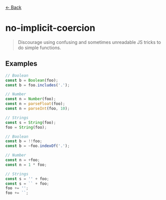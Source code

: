 [&#x2190; Back](./)
# no-implicit-coercion

> Discourage using confusing and sometimes unreadable JS tricks to do simple functions.

 

## Examples

<code-highlight>
 
<div slot="correct">

```js
// Boolean
const b = Boolean(foo);
const b = foo.includes('.');

// Number
const n = Number(foo);
const n = parseFloat(foo);
const n = parseInt(foo, 10);

// Strings
const s = String(foo);
foo = String(foo);

```

</div>

 
<div slot="incorrect">

```js
// Boolean
const b = !!foo;
const b = ~foo.indexOf('.');

// Number
const n = +foo;
const n = 1 * foo;

// Strings
const s = '' + foo;
const s = `` + foo;
foo += '';
foo += ``;

```

</div>

 
</code-highlight>

